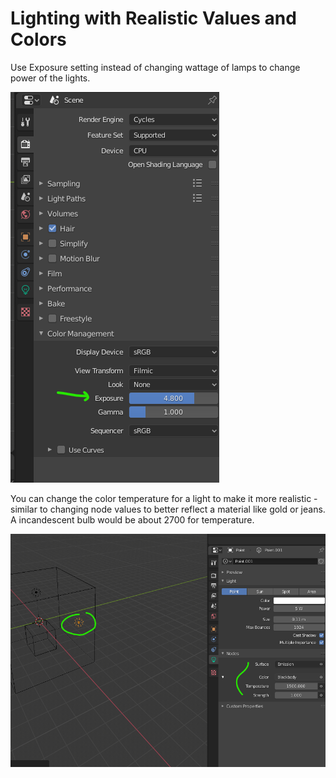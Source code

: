 # Lighting with Realistic Values and Colors

Use Exposure setting instead of changing wattage of lamps to change power of the lights.

![](<../../../.gitbook/assets/image (140) (1).png>)

You can change the color temperature for a light to make it more realistic - similar to changing node values to better reflect a material like gold or jeans. A incandescent bulb would be about 2700 for temperature.

![](<../../../.gitbook/assets/image (141) (1) (1) (1) (1).png>)
